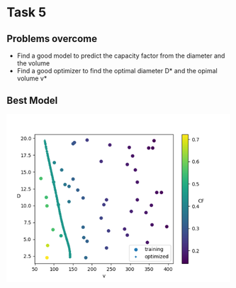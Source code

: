 # Task 5

## Problems overcome
- Find a good model to predict the capacity factor from the diameter and the volume
- Find a good optimizer to find the optimal diameter D* and the opimal volume v*

## Best Model
![D vs. v colored with corresponding CF](result_5.png)
